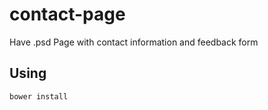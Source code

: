 contact-page
============
Have .psd
Page with contact information and feedback form

## Using

    bower install
